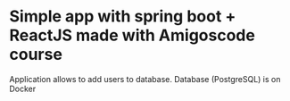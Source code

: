 # Simple app with spring boot + ReactJS made with Amigoscode course

Application allows to add users to database. Database (PostgreSQL) is on Docker 
